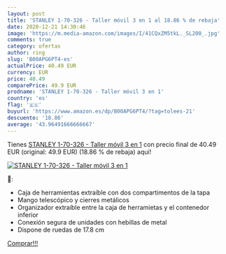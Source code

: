 ```yaml
---
layout: post
title: 'STANLEY 1-70-326 - Taller móvil 3 en 1 al 18.86 % de rebaja'
date: 2020-12-21 14:30:46
image: 'https://m.media-amazon.com/images/I/41CQxZM5tkL._SL200_.jpg'
comments: true
category: ofertas
author: ring
slug: 'B00APG6PT4-es'
actualPrice: 40.49 EUR
currency: EUR
price: 40.49
comparePrice: 49.9 EUR
prodname: 'STANLEY 1-70-326 - Taller móvil 3 en 1'
country: 'es'
flag: '🇪🇸'
buyurl: 'https://www.amazon.es/dp/B00APG6PT4/?tag=tolees-21'
descuento: '18.86'
average: '43.96491666666667'
---
```


Tienes [STANLEY 1-70-326 - Taller móvil 3 en 1](https://www.amazon.es/dp/B00APG6PT4/?tag=tolees-21) con precio final de  40.49 EUR (original: 49.9 EUR) (18.86 %  de rebaja) aqui!

[![STANLEY 1-70-326 - Taller móvil 3 en 1](https://m.media-amazon.com/images/I/41CQxZM5tkL._SL200_.jpg)](https://www.amazon.es/dp/B00APG6PT4/?tag=tolees-21)

🔎:

- Caja de herramientas extraíble con dos compartimentos de la tapa
- Mango telescópico y cierres metálicos
- Organizador extraíble entre la caja de herramietas y el contenedor inferior
- Conexión segura de unidades con hebillas de metal
- Dispone de ruedas de 17.8 cm

[Comprar!!!](https://www.amazon.es/dp/B00APG6PT4/?tag=tolees-21)
